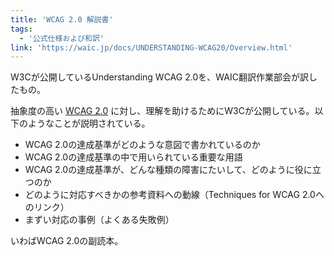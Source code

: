 ```yaml
---
title: 'WCAG 2.0 解説書'
tags:
  - '公式仕様および和訳'
link: 'https://waic.jp/docs/UNDERSTANDING-WCAG20/Overview.html'
---
```


W3Cが公開しているUnderstanding WCAG 2.0を、WAIC翻訳作業部会が訳したもの。

抽象度の高い [WCAG 2.0](https://waic.jp/docs/WCAG20/Overview.html) に対し、理解を助けるためにW3Cが公開している。以下のようなことが説明されている。

- WCAG 2.0の達成基準がどのような意図で書かれているのか
- WCAG 2.0の達成基準の中で用いられている重要な用語
- WCAG 2.0の達成基準が、どんな種類の障害にたいして、どのように役に立つのか
- どのように対応すべきかの参考資料への動線（Techniques for WCAG 2.0へのリンク）
- まずい対応の事例（よくある失敗例）

いわばWCAG 2.0の副読本。
